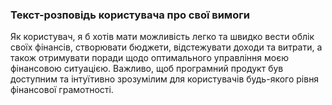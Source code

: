 ### Текст-розповідь користувача про свої вимоги

Як користувач, я б хотів мати можливість легко та швидко вести облік своїх фінансів, створювати бюджети, відстежувати доходи та витрати, а також отримувати поради щодо оптимального управління моєю фінансовою ситуацією. Важливо, щоб програмний продукт був доступним та інтуїтивно зрозумілим для користувачів будь-якого рівня фінансової грамотності.
